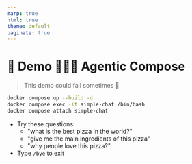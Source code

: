 ```yaml
---
marp: true
html: true
theme: default
paginate: true
---
```

<style>
.dodgerblue {
  color: dodgerblue;
}
</style>
# 🚀 Demo 🕵️‍♂️🐙 Agentic Compose
> This demo could fail sometimes 🤞
```bash
docker compose up --build -d
docker compose exec -it simple-chat /bin/bash
docker compose attach simple-chat
```
- Try these questions: 
  - "what is the best pizza in the world?"
  - "give me the main ingredients of this pizza"
  - "why people love this pizza?"
- Type `/bye` to exit